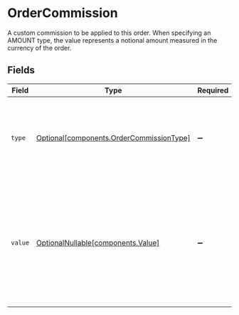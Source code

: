 # OrderCommission

A custom commission to be applied to this order. When specifying an AMOUNT type, the value represents a notional amount measured in the currency of the order.


## Fields

| Field                                                                                                                                | Type                                                                                                                                 | Required                                                                                                                             | Description                                                                                                                          | Example                                                                                                                              |
| ------------------------------------------------------------------------------------------------------------------------------------ | ------------------------------------------------------------------------------------------------------------------------------------ | ------------------------------------------------------------------------------------------------------------------------------------ | ------------------------------------------------------------------------------------------------------------------------------------ | ------------------------------------------------------------------------------------------------------------------------------------ |
| `type`                                                                                                                               | [Optional[components.OrderCommissionType]](../../models/components/ordercommissiontype.md)                                           | :heavy_minus_sign:                                                                                                                   | The type of commission value being specified. Only the type of "AMOUNT" is supported.                                                | AMOUNT                                                                                                                               |
| `value`                                                                                                                              | [OptionalNullable[components.Value]](../../models/components/value.md)                                                               | :heavy_minus_sign:                                                                                                                   | The value of this commission. If type = `AMOUNT`, then this expresses a monetary value in same currency denoted on the order itself. | {<br/>"value": "30.57"<br/>}                                                                                                         |